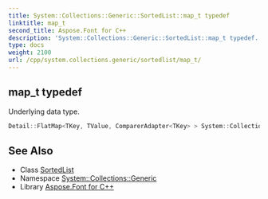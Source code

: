 ```yaml
---
title: System::Collections::Generic::SortedList::map_t typedef
linktitle: map_t
second_title: Aspose.Font for C++
description: 'System::Collections::Generic::SortedList::map_t typedef. Underlying data type in C++.'
type: docs
weight: 2100
url: /cpp/system.collections.generic/sortedlist/map_t/
---
```

## map_t typedef


Underlying data type.

```cpp
Detail::FlatMap<TKey, TValue, ComparerAdapter<TKey> > System::Collections::Generic::SortedList< TKey, TValue >::map_t
```

## See Also

* Class [SortedList](../)
* Namespace [System::Collections::Generic](../../)
* Library [Aspose.Font for C++](../../../)
